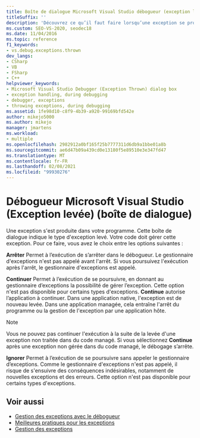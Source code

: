 ```yaml
---
title: Boîte de dialogue Microsoft Visual Studio débogueur (exception levée) | Microsoft Docs
titleSuffix: ''
description: 'Découvrez ce qu’il faut faire lorsqu’une exception se produit et que votre programme doit gérer. Vous pouvez : 1) arrêter dans le débogueur ; 2) continuer ; ou 3) ignorer.'
ms.custom: SEO-VS-2020, seodec18
ms.date: 11/04/2016
ms.topic: reference
f1_keywords:
- vs.debug.exceptions.thrown
dev_langs:
- CSharp
- VB
- FSharp
- C++
helpviewer_keywords:
- Microsoft Visual Studio Debugger (Exception Thrown) dialog box
- exception handling, during debugging
- debugger, exceptions
- throwing exceptions, during debugging
ms.assetid: 1fe98d10-c8f9-4b39-a920-99169bfd542e
author: mikejo5000
ms.author: mikejo
manager: jmartens
ms.workload:
- multiple
ms.openlocfilehash: 2982912a0bf165f25b7777311d6db9a1bbe01a8b
ms.sourcegitcommit: ae6d47b09a439cd0e13180f5e89510e3e347fd47
ms.translationtype: MT
ms.contentlocale: fr-FR
ms.lasthandoff: 02/08/2021
ms.locfileid: "99930276"
---
```

# <a name="microsoft-visual-studio-debugger-exception-thrown-dialog-box"></a>Débogueur Microsoft Visual Studio (Exception levée) (boîte de dialogue)
Une exception s'est produite dans votre programme. Cette boîte de dialogue indique le type d'exception levé. Votre code doit gérer cette exception. Pour ce faire, vous avez le choix entre les options suivantes :

 **Arrêter** Permet à l’exécution de s’arrêter dans le débogueur. Le gestionnaire d'exceptions n'est pas appelé avant l'arrêt. Si vous poursuivez l'exécution après l'arrêt, le gestionnaire d'exceptions est appelé.

 **Continuer** Permet à l’exécution de se poursuivre, en donnant au gestionnaire d’exceptions la possibilité de gérer l’exception. Cette option n'est pas disponible pour certains types d'exceptions. **Continue** autorise l’application à continuer. Dans une application native, l'exception est de nouveau levée. Dans une application managée, cela entraîne l'arrêt du programme ou la gestion de l'exception par une application hôte.

> [!NOTE]
> Vous ne pouvez pas continuer l'exécution à la suite de la levée d'une exception non traitée dans du code managé. Si vous sélectionnez **Continue** après une exception non gérée dans du code managé, le débogage s’arrête.

 **Ignorer** Permet à l’exécution de se poursuivre sans appeler le gestionnaire d’exceptions. Comme le gestionnaire d'exceptions n'est pas appelé, il risque de s'ensuivre des conséquences indésirables, notamment de nouvelles exceptions et des erreurs. Cette option n'est pas disponible pour certains types d'exceptions.

## <a name="see-also"></a>Voir aussi
- [Gestion des exceptions avec le débogueur](../debugger/managing-exceptions-with-the-debugger.md)
- [Meilleures pratiques pour les exceptions](/dotnet/standard/exceptions/best-practices-for-exceptions)
- [Gestion des exceptions](/cpp/extensions/exception-handling-cpp-component-extensions)